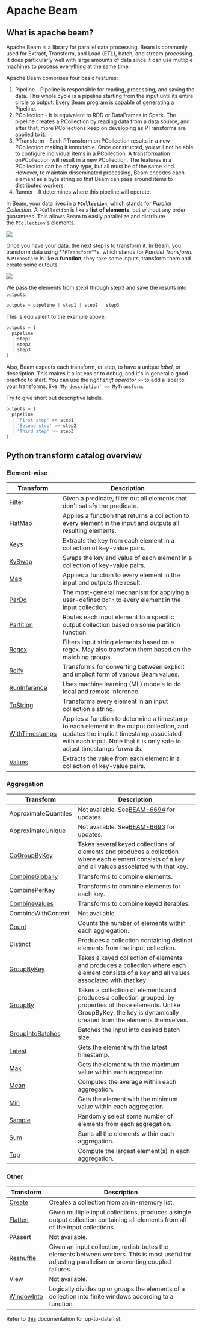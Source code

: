 # Apache Beam

## What is apache beam?

Apache Beam is a library for parallel data processing. Beam is commonly used for Extract, Transform, and Load (ETL), batch, and stream processing. It does particularly well with large amounts of data since it can use mutliple machines to process everything at the same time.

Apache Beam comprises four basic features:

1. Pipeline - Pipeline is responsible for reading, processing, and saving the data. This whole cycle is a pipeline starting from the input until its entire circle to output. Every Beam program is capable of generating a Pipeline.
2. PCollection - It is equivalent to RDD or DataFrames in Spark. The pipeline creates a PCollection by reading data from a data source, and after that, more PCollections keep on developing as PTransforms are applied to it.
3. PTransform - Each PTransform on PCollection results in a new PCollection making it immutable. Once constructed, you will not be able to configure individual items in a PCollection. A transformation onPCollection will result in a new PCollection. The features in a PCollection can be of any type, but all must be of the same kind. However, to maintain disseminated processing, Beam encodes each element as a byte string so that Beam can pass around items to distributed workers.
4. Runner - It determines where this pipeline will operate.

In Beam, your data lives in a **`PCollection`**, which stands for *Parallel Collection*. A `PCollection` is like a **list of elements**, but without any order guarantees. This allows Beam to easily parallelize and distribute the `PCollection`'s elements.

![](https://user-images.githubusercontent.com/62965911/214567888-83bb1b64-45dd-41fb-b1bf-ba59abf8ed08.png)

Once you have your data, the next step is to transform it. In Beam, you transform data using **`PTransform`**s, which stands for *Parallel Transform*. A `PTransform` is like a **function**, they take some inputs, transform them and create some outputs.

![](https://user-images.githubusercontent.com/62965911/214567899-4f8efbd8-2cc2-49b4-906f-dbc9045fc02e.png)

We pass the elements from step1 through step3 and save the results into `outputs`.

```py
outputs = pipeline | step1 | step2 | step3
```

This is equivalent to the example above.

```py
outputs = (
  pipeline
  | step1
  | step2
  | step3
)
```

Also, Beam expects each transform, or step, to have a unique *label*, or description. This makes it a lot easier to debug, and it's in general a good practice to start. You can use the *right shift operator* `>>` to add a label to your transforms, like `'My description' >> MyTransform`.

Try to give short but descriptive labels.

```py
outputs = (
  pipeline
  | 'First step' >> step1
  | 'Second step' >> step2
  | 'Third step' >> step3
)
```

## Python transform catalog overview

### Element-wise

| Transform                                                                                         | Description                                                                                                                                                                                                   |
| ------------------------------------------------------------------------------------------------- | ------------------------------------------------------------------------------------------------------------------------------------------------------------------------------------------------------------- |
| [Filter](https://beam.apache.org/documentation/transforms/python/elementwise/filter)                 | Given a predicate, filter out all elements that don't satisfy the predicate.                                                                                                                                  |
| [FlatMap](https://beam.apache.org/documentation/transforms/python/elementwise/flatmap)               | Applies a function that returns a collection to every element in the input and outputs all resulting elements.                                                                                                |
| [Keys](https://beam.apache.org/documentation/transforms/python/elementwise/keys)                     | Extracts the key from each element in a collection of key-value pairs.                                                                                                                                        |
| [KvSwap](https://beam.apache.org/documentation/transforms/python/elementwise/kvswap)                 | Swaps the key and value of each element in a collection of key-value pairs.                                                                                                                                   |
| [Map](https://beam.apache.org/documentation/transforms/python/elementwise/map)                       | Applies a function to every element in the input and outputs the result.                                                                                                                                      |
| [ParDo](https://beam.apache.org/documentation/transforms/python/elementwise/pardo)                   | The most-general mechanism for applying a user-defined `DoFn` to every element in the input collection.                                                                                                    |
| [Partition](https://beam.apache.org/documentation/transforms/python/elementwise/partition)           | Routes each input element to a specific output collection based on some partition function.                                                                                                                   |
| [Regex](https://beam.apache.org/documentation/transforms/python/elementwise/regex)                   | Filters input string elements based on a regex. May also transform them based on the matching groups.                                                                                                         |
| [Reify](https://beam.apache.org/documentation/transforms/python/elementwise/reify)                   | Transforms for converting between explicit and implicit form of various Beam values.                                                                                                                          |
| [RunInference](https://beam.apache.org/documentation/transforms/python/elementwise/runinference)     | Uses machine learning (ML) models to do local and remote inference.                                                                                                                                           |
| [ToString](https://beam.apache.org/documentation/transforms/python/elementwise/tostring)             | Transforms every element in an input collection a string.                                                                                                                                                     |
| [WithTimestamps](https://beam.apache.org/documentation/transforms/python/elementwise/withtimestamps) | Applies a function to determine a timestamp to each element in the output collection, and updates the implicit timestamp associated with each input. Note that it is only safe to adjust timestamps forwards. |
| [Values](https://beam.apache.org/documentation/transforms/python/elementwise/values)                 | Extracts the value from each element in a collection of key-value pairs.                                                                                                                                      |

### Aggregation

| Transform                                                                                             | Description                                                                                                                                                                        |
| ----------------------------------------------------------------------------------------------------- | ---------------------------------------------------------------------------------------------------------------------------------------------------------------------------------- |
| ApproximateQuantiles                                                                                  | Not available. See[BEAM-6694](https://issues.apache.org/jira/browse/BEAM-6694) for updates.                                                                                          |
| ApproximateUnique                                                                                     | Not available. See[BEAM-6693](https://issues.apache.org/jira/browse/BEAM-6693) for updates.                                                                                          |
| [CoGroupByKey](https://beam.apache.org/documentation/transforms/python/aggregation/cogroupbykey)         | Takes several keyed collections of elements and produces a collection where each element consists of a key and all values associated with that key.                                |
| [CombineGlobally](https://beam.apache.org/documentation/transforms/python/aggregation/combineglobally)   | Transforms to combine elements.                                                                                                                                                    |
| [CombinePerKey](https://beam.apache.org/documentation/transforms/python/aggregation/combineperkey)       | Transforms to combine elements for each key.                                                                                                                                       |
| [CombineValues](https://beam.apache.org/documentation/transforms/python/aggregation/combinevalues)       | Transforms to combine keyed iterables.                                                                                                                                             |
| CombineWithContext                                                                                    | Not available.                                                                                                                                                                     |
| [Count](https://beam.apache.org/documentation/transforms/python/aggregation/count)                       | Counts the number of elements within each aggregation.                                                                                                                             |
| [Distinct](https://beam.apache.org/documentation/transforms/python/aggregation/distinct)                 | Produces a collection containing distinct elements from the input collection.                                                                                                      |
| [GroupByKey](https://beam.apache.org/documentation/transforms/python/aggregation/groupbykey)             | Takes a keyed collection of elements and produces a collection where each element consists of a key and all values associated with that key.                                       |
| [GroupBy](https://beam.apache.org/documentation/transforms/python/aggregation/groupby)                   | Takes a collection of elements and produces a collection grouped, by properties of those elements. Unlike GroupByKey, the key is dynamically created from the elements themselves. |
| [GroupIntoBatches](https://beam.apache.org/documentation/transforms/python/aggregation/groupintobatches) | Batches the input into desired batch size.                                                                                                                                         |
| [Latest](https://beam.apache.org/documentation/transforms/python/aggregation/latest)                     | Gets the element with the latest timestamp.                                                                                                                                        |
| [Max](https://beam.apache.org/documentation/transforms/python/aggregation/max)                           | Gets the element with the maximum value within each aggregation.                                                                                                                   |
| [Mean](https://beam.apache.org/documentation/transforms/python/aggregation/mean)                         | Computes the average within each aggregation.                                                                                                                                      |
| [Min](https://beam.apache.org/documentation/transforms/python/aggregation/min)                           | Gets the element with the minimum value within each aggregation.                                                                                                                   |
| [Sample](https://beam.apache.org/documentation/transforms/python/aggregation/sample)                     | Randomly select some number of elements from each aggregation.                                                                                                                     |
| [Sum](https://beam.apache.org/documentation/transforms/python/aggregation/sum)                           | Sums all the elements within each aggregation.                                                                                                                                     |
| [Top](https://beam.apache.org/documentation/transforms/python/aggregation/top)                           | Compute the largest element(s) in each aggregation.                                                                                                                                |

### Other

| Transform                                                                           | Description                                                                                                                                          |
| ----------------------------------------------------------------------------------- | ---------------------------------------------------------------------------------------------------------------------------------------------------- |
| [Create](https://beam.apache.org/documentation/transforms/python/other/create)         | Creates a collection from an in-memory list.                                                                                                         |
| [Flatten](https://beam.apache.org/documentation/transforms/python/other/flatten)       | Given multiple input collections, produces a single output collection containing all elements from all of the input collections.                     |
| PAssert                                                                             | Not available.                                                                                                                                       |
| [Reshuffle](https://beam.apache.org/documentation/transforms/python/other/reshuffle)   | Given an input collection, redistributes the elements between workers. This is most useful for adjusting parallelism or preventing coupled failures. |
| View                                                                                | Not available.                                                                                                                                       |
| [WindowInto](https://beam.apache.org/documentation/transforms/python/other/windowinto) | Logically divides up or groups the elements of a collection into finite windows according to a function.                                             |

Refer to [this](https://beam.apache.org/documentation/transforms/python/overview/) documentation for up-to-date list.
